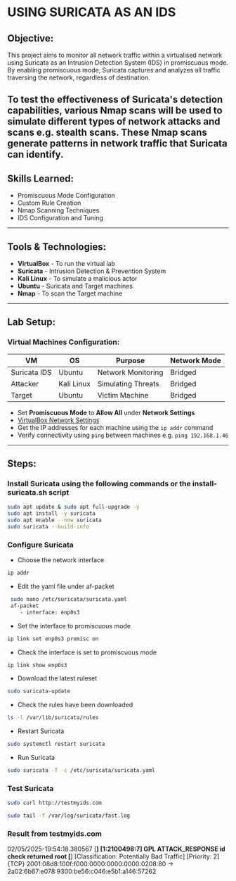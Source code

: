 
# USING SURICATA AS AN IDS 

## Objective: 

This project aims to monitor all network traffic within a virtualised network using Suricata as an Intrusion Detection System (IDS) in promiscuous mode. By enabling promiscuous mode, Suricata captures and analyzes all traffic traversing the network, regardless of destination. 

To test the effectiveness of Suricata's detection capabilities, various Nmap scans will be used to simulate different types of network attacks and scans e.g. stealth scans. These Nmap scans generate patterns in network traffic that Suricata can identify.
---

## Skills Learned:

- Promiscuous Mode Configuration 
- Custom Rule Creation 
- Nmap Scanning Techniques 
- IDS Configuration and Tuning 

---

## Tools & Technologies:
- **VirtualBox** - To run the virtual lab
- **Suricata** - Intrusion Detection & Prevention System
- **Kali Linux** - To simulate a malicious actor
- **Ubuntu** - Suricata and Target machines
-  **Nmap** - To scan the Target machine

---

## Lab Setup:

### Virtual Machines Configuration:


| VM           | OS         | Purpose            | Network Mode    |
|--------------|------------|--------------------|-----------------|
| Suricata IDS | Ubuntu     | Network Monitoring | Bridged         |
| Attacker     | Kali Linux | Simulating Threats | Bridged         |
| Target       | Ubuntu     | Victim Machine     | Bridged         |

- Set **Promiscuous Mode** to **Allow All** under **Network Settings**
- [VirtualBox Network Settings](Images/network-settings.png)
- Get the IP addresses for each machine using the `ip addr` command
- Verify connectivity using `ping` between machines e.g. `ping 192.168.1.46`

--- 

## Steps: 

### Install Suricata using the following commands or the install-suricata.sh script 
``` bash 
sudo apt update & sudo apt full-upgrade -y
sudo apt install -y suricata 
sudo apt enable --now suricata
sudo suricata --build-info 
```

### Configure Suricata

- Choose the network interface 

```bash 
ip addr
``` 

- Edit the yaml file under af-packet
``` bash
 sudo nano /etc/suricata/suricata.yaml
 af-packet 
    - interface: enp0s3
``` 

- Set the interface to promiscuous mode 
``` bash
ip link set enp0s3 promisc on
```

- Check the interface is set to promiscuous mode
``` bash 
ip link show enp0s3
``` 

- Download the latest ruleset
``` bash 
sudo suricata-update 
``` 
- Check the rules have been downloaded  
``` bash
ls -l /var/lib/suricata/rules 
``` 

- Restart Suricata 
``` bash 
sudo systemctl restart suricata
``` 
- Run Suricata 
``` bash 
sudo suricata -T -c /etc/suricata/suricata.yaml
``` 

### Test Suricata
``` bash 
sudo curl http://testmyids.com
``` 
``` bash
sudo tail -f /var/log/suricata/fast.log
``` 
### Result from testmyids.com 

02/05/2025-19:54:18.380567  [**] [1:2100498:7] GPL ATTACK_RESPONSE id check returned root [**] [Classification: Potentially Bad Traffic] [Priority: 2] {TCP} 2001:08d8:100f:f000:0000:0000:0000:0208:80 -> 2a02:6b67:e078:9300:be56:c046:e5b1:a146:57262

